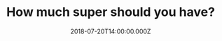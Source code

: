 ---
bylines: "Martin Banks"
capi: ""
date: "2018-07-20T14:00:00.000Z"
description: ""
preview: "https://d2n6ofw4o746cn.cloudfront.net/T3Interactives/2018/0721-superbalance/dist/PROD/preview.html"
slug: "how-much-super-should-you-have?"
tech: "vue.js"
thumb: ""
title: "How much super should you have?"
---